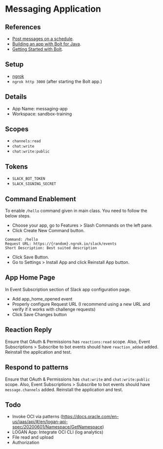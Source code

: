 # Messaging Application

## References
- [Post messages on a schedule](https://api.slack.com/tutorials/tracks/scheduling-messages).
- [Building an app with Bolt for Java](https://api.slack.com/start/building/bolt-java).
- [Getting Started with Bolt](https://slack.dev/java-slack-sdk/guides/getting-started-with-bolt).

## Setup
- [ngrok](https://ngrok.com/download)
- `ngrok http 3000` (after starting the Bolt app.)

## Details
- App Name: messaging-app
- Workspace: sandbox-training

## Scopes
- `channels:read`
- `chat:write`
- `chat:write:public`

## Tokens
- `SLACK_BOT_TOKEN`
- `SLACK_SIGNING_SECRET`

## Command Enablement
To enable `/hello` command given in main class. You need to follow the below steps.

- Choose your app, go to Features > Slash Commands on the left pane.
- Click Create New Command button.
```
Command: /hello
Request URL: https://{random}.ngrok.io/slack/events
Short Description: Best suited description
```
- Click Save Button.
- Go to Settings > Install App and click Reinstall App button.

## App Home Page
In Event Subscription section of Slack app configuration page.

- Add app_home_opened event
- Properly configure Request URL (I recommend using a new URL and verify if it works with challenge requests)
- Click Save Changes button

## Reaction Reply
Ensure that OAuth & Permissions has `reactions:read` scope. Also, Event Subscriptions > Subscribe to bot events should have `reaction_added` added. Reinstall the application and test.

## Respond to patterns
Ensure that OAuth & Permissions has `chat:write` and `chat:write:public` scope. Also, Event Subscriptions > Subscribe to bot events should have `message.channels` added. Reinstall the application and test.

## Todo
- Invoke OCI via patterns (https://docs.oracle.com/en-us/iaas/api/#/en/logan-api-spec/20200601/Namespace/GetNamespace)
- LOGAN App: Integrate OCI CLI (log analytics)
- File read and upload
- Authorization
